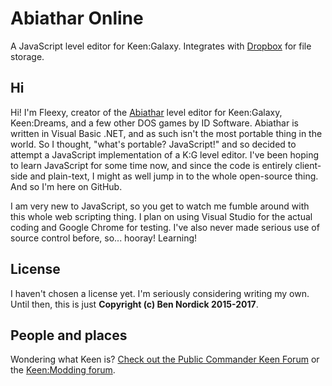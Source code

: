 # Abiathar Online
A JavaScript level editor for Keen:Galaxy. Integrates with [Dropbox](https://www.dropbox.com/) for file storage.

## Hi
Hi! I'm Fleexy, creator of the [Abiathar](http://www.pckf.com/viewtopic.php?t=3023) level editor for Keen:Galaxy, Keen:Dreams, and a few other DOS games by ID Software. Abiathar is written in Visual Basic .NET, and as such isn't the most portable thing in the world. So I thought, "what's portable? JavaScript!" and so decided to attempt a JavaScript implementation of a K:G level editor. I've been hoping to learn JavaScript for some time now, and since the code is entirely client-side and plain-text, I might as well jump in to the whole open-source thing. And so I'm here on GitHub.

I am very new to JavaScript, so you get to watch me fumble around with this whole web scripting thing. I plan on using Visual Studio for the actual coding and Google Chrome for testing. I've also never made serious use of source control before, so... hooray! Learning!

## License
I haven't chosen a license yet. I'm seriously considering writing my own. Until then, this is just **Copyright (c) Ben Nordick 2015-2017**.

## People and places
Wondering what Keen is? [Check out the Public Commander Keen Forum](http://pckf.com) or the [Keen:Modding forum](http://keenmodding.org).